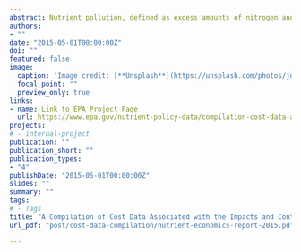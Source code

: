 ```yaml
---
abstract: Nutrient pollution, defined as excess amounts of nitrogen and phosphorus in aquatic systems, is one of the leading causes of water quality impairment in the United States. This report compiles current information regarding the costs of nutrient pollution. Such costs may be of two broad types. Some costs are associated with reducing nutrient pollution at its sources. Other costs are associated with the impacts of nutrient pollution in the environment. The latter category of costs is referred to as “external costs” or “externalities,” because they are “external” to the owners of the farms, businesses, or facilities that generate them. 
authors:
- ""
date: "2015-05-01T00:00:00Z"
doi: ""
featured: false
image:
  caption: 'Image credit: [**Unsplash**](https://unsplash.com/photos/jdD8gXaTZsc)'
  focal_point: ""
  preview_only: true
links:
- name: Link to EPA Project Page
  url: https://www.epa.gov/nutrient-policy-data/compilation-cost-data-associated-impacts-and-control-nutrient-pollution
projects:
# - internal-project
publication: ""   
publication_short: ""
publication_types:
- "4"
publishDate: "2015-05-01T00:00:00Z"
slides: ""
summary: ""
tags: 
# - Tags
title: "A Compilation of Cost Data Associated with the Impacts and Control of Nutrient Pollution"
url_pdf: "post/cost-data-compilation/nutrient-economics-report-2015.pdf"

---
```


